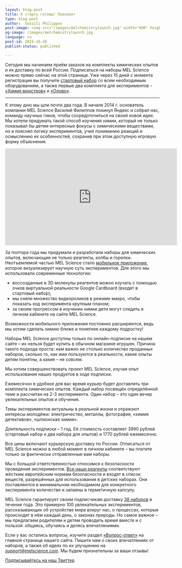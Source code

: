 ```yaml
---
layout: blog-post
title: К старту готовы! Поехали!
type: blog-post
author:  Vassili Philippov
post-image: <img src="/images/melchemistrylaunch.jpg" width="600" height="338" alt="tin">
og-image: /images/melchemistrylaunch.jpg
language: ru
post-id: 2015-10-20
publish-status: published

---
```

Сегодня мы начинаем приём заказов на комплекты химических опытов и их доставку 
по всей России. Подписаться на наборы MEL Science можно прямо сейчас на 
этой странице. Уже через 15 дней с момента регистрации вы получите <a href="https://melscience.com/ru/starterkit">стартовый набор</a>
со всем необходимым оборудованием, а также первые два комплекта для 
экспериментов – <a href="https://melscience.com/ru/chemistry-sets/chemistry-of-monsters">«Химия монстров»</a> и <a href="https://melscience.com/ru/chemistry-sets/tin">«Олово»</a>. 

<!-- more -->

---

К этому дню мы шли почти два года. В начале 2014 г. основатель компании MEL 
Science Василий Филиппов покинул Яндекс и собрал нас, команду научных гиков, 
чтобы сосредоточиться на своей новой идее. Мы хотели придумать такой способ 
изучения химии, который не только показывал бы детям интересные фокусы с 
химическими веществами, но и пояснял логику экспериментов, учил пониманию 
реакций и осмыслению их особенностей, сохранив при этом доступную игровую форму 
объяснения.

<iframe width="560" height="315" src="https://www.youtube.com/embed/GkEeB8vSRyY" frameborder="0" allowfullscreen></iframe>

За полтора года мы придумали и разработали наборы для химических опытов, 
включающие не только реагенты, колбы и горелки. Неотъемлемой частью MEL 
Science стало <a href="https://melscience.com/ru/app">мобильное приложение</a>, которое визуализирует научную суть 
экспериментов. Для этого мы использовали современные технологии:

* воссозданные в 3D молекулы реагентов можно изучать с помощью очков виртуальной реальности Google Cardboard (входят в стартовый набор); 
* мы сняли множество видеороликов в режиме макро, чтобы показать ход эксперимента крупным планом;
* за своим прогрессом в изучении химии дети могут следить в личном кабинете на сайте MEL Science. 

Возможности мобильного приложения постоянно расширяются, ведь мы хотим 
сделать химию ближе и понятнее каждому подростку!

Наборы MEL Science доступны только по онлайн-подписке на нашем сайте – их 
нельзя будет купить в обычном магазине игрушек. Причина такого подхода проста: 
нам важно не столько количество проданных наборов, сколько то, как ими пользуются 
в реальности, какие опыты детям понятны, а какие – не совсем.

Мы хотим совершенствовать проект MEL Science, изучая опыт использования наших 
продуктов в ходе подписки. 

Ежемесячно в удобное для вас время курьер будет доставлять три комплекта химических 
опытов. Каждый набор посвящён определённой теме и рассчитан на 2-3 эксперимента. 
Один набор – это один вечер увлекательных опытов и обучения.

Темы экспериментов актуальны в реальной жизни и отражают интересы молодёжи: 
электричество, металлы, фотография, «химия детективов», «шпионская химия». 

Длительность подписки – 1 год.  Её стоимость составляет 3990 рублей (стартовый 
набор и два набора для опытов) и 1770 рублей ежемесячно.

Все цены включают курьерскую доставку по России. Отписаться от MEL Science 
можно в любой момент в личном кабинете – вы платите только за фактически 
отправленные вам наборы.

Мы с большой ответственностью относимся к безопасности проведения экспериментов. 
<a href="https://melscience.com/ru/reagents">Все наши реагенты</a>
соответствуют жёстким европейским нормам безопасности и входят в список веществ, 
разрешённых для использования в детских наборах. Они поставляются в минимальном 
необходимом для конкретного эксперимента количестве и запаяны в герметичную 
капсулу. 

MEL Science гарантирует своим подписчикам доставку <a href="https://melscience.com/ru/chemistry-sets">38 наборов</a> в течение года. 
Это примерно 100 увлекательных экспериментов, рассказывающих об устройстве 
мира вокруг нас, о процессах, которые происходят в нём каждый день, о законах 
природы. Но самое важное – мы предлагаем родителям и детям проводить время 
вместе и с пользой: общаясь, обучаясь и делясь впечатлениями.

Если у вас остались вопросы, изучите раздел <a href="https://melscience.com/ru">«Вопрос-ответ»</a> на главной странице 
нашего сайта. Пишите нам о своих впечатлениях от наборов, а также об идеях по их 
улучшению на support@melscience.com. Мы будем признательны за ваши отзывы!

<!-- Begin Twitter follow -->
<a href="https://twitter.com/MelScienceRU" class="twitter-follow-button" data-show-count="false" data-lang="ru" data-size="large">Подписывайтесь на наш Твиттер</a>
<script>!function(d,s,id){var js,fjs=d.getElementsByTagName(s)[0],p=/^http:/.test(d.location)?'http':'https';if(!d.getElementById(id)){js=d.createElement(s);js.id=id;js.src=p+'://platform.twitter.com/widgets.js';fjs.parentNode.insertBefore(js,fjs);}}(document, 'script', 'twitter-wjs');</script>
<!-- End Twitter follow -->